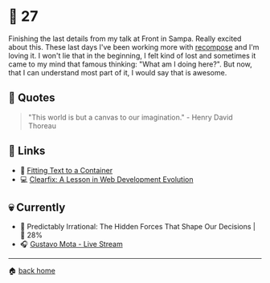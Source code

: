 # :pushpin: 27

Finishing the last details from my talk at Front in Sampa. Really excited about this. These last days I've been working more with [recompose](https://github.com/acdlite/recompose) and I'm loving it. I won't lie that in the beginning, I felt kind of lost and sometimes it came to my mind that famous thinking: "What am I doing here?". But now, that I can understand most part of it, I would say that is awesome. 

## :speech_balloon: Quotes

> "This world is but a canvas to our imagination." - Henry David Thoreau

## :link: Links

* :pencil: [Fitting Text to a Container](https://css-tricks.com/fitting-text-to-a-container/)
* :computer: [Clearfix: A Lesson in Web Development Evolution](https://css-tricks.com/clearfix-a-lesson-in-web-development-evolution/)
 
## :skull: Currently

* :book: Predictably Irrational: The Hidden Forces That Shape Our Decisions | :running: 28%
* :headphones: [Gustavo Mota - Live Stream](https://www.youtube.com/watch?v=HO15_w3YGqE&t=578s)

---

:house: [back home](../../../..#home)
